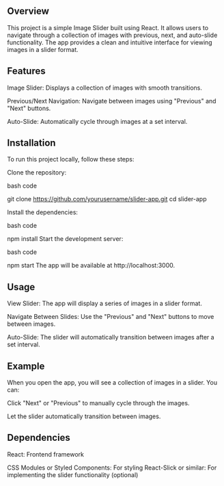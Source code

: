 ## Overview

This project is a simple Image Slider built using React. It allows users to navigate through a collection of images with previous, next, and auto-slide functionality. The app provides a clean and intuitive interface for viewing images in a slider format.

## Features

Image Slider: Displays a collection of images with smooth transitions.

Previous/Next Navigation: Navigate between images using "Previous" and "Next" buttons.

Auto-Slide: Automatically cycle through images at a set interval.

## Installation
To run this project locally, follow these steps:

Clone the repository:

bash code

git clone https://github.com/yourusername/slider-app.git
cd slider-app

Install the dependencies:

bash code

npm install
Start the development server:

bash code

npm start
The app will be available at http://localhost:3000.

## Usage

View Slider: The app will display a series of images in a slider format.

Navigate Between Slides: Use the "Previous" and "Next" buttons to move between images.

Auto-Slide: The slider will automatically transition between images after a set interval.

## Example

When you open the app, you will see a collection of images in a slider. You can:


Click "Next" or "Previous" to manually cycle through the images.

Let the slider automatically transition between images.

## Dependencies

React: Frontend framework

CSS Modules or Styled Components: For styling
React-Slick or similar: For implementing the slider functionality (optional)


